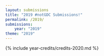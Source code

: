 ```yaml
---
layout: submissions
title: "2019 #notGDC Submissions!"
permalink: /2019/
submissions:
    year: "2019"
theme: "2019"
---
```


{% include year-credits/credits-2020.md %}